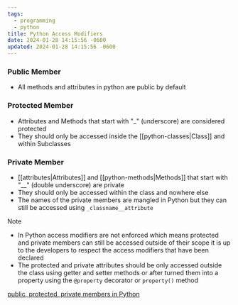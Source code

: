 ```yaml
---
tags:
  - programming
  - python
title: Python Access Modifiers
date: 2024-01-28 14:15:56 -0600
updated: 2024-01-28 14:15:56 -0600
---
```


### Public Member

* All methods and attributes in python are public by default

### Protected Member

* Attributes and Methods that start with "\_" (underscore) are considered protected
* They should only be accessed inside the [[python-classes|Class]] and within Subclasses

### Private Member

* [[attributes|Attributes]] and [[python-methods|Methods]] that start with "\_\_" (double underscore) are private
* They should only be accessed within the class and nowhere else
* The names of the private members are mangled in Python but they can still be accessed using `_classname__attribute`

 > [!note]
 > * In Python access modifiers are not enforced which means protected and private members can still be accessed outside of their scope it is up to the developers to respect the access modifiers that have been declared
 > * The protected and private attributes should be only accessed outside the class using getter and setter methods or after turned them into a property using the `@property` decorator or `property()` method

[public, protected, private members in Python](https://www.tutorialsteacher.com/python/public-private-protected-modifiers)
